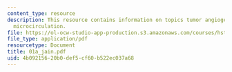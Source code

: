 ```yaml
---
content_type: resource
description: This resource contains information on topics tumor angiogenesis, and
  microcirculation.
file: https://ol-ocw-studio-app-production.s3.amazonaws.com/courses/hst-525j-tumor-pathophysiology-and-transport-phenomena-fall-2005/4b09215620b0def5cf60b522ec037a68_01a_jain.pdf
file_type: application/pdf
resourcetype: Document
title: 01a_jain.pdf
uid: 4b092156-20b0-def5-cf60-b522ec037a68
---
```

